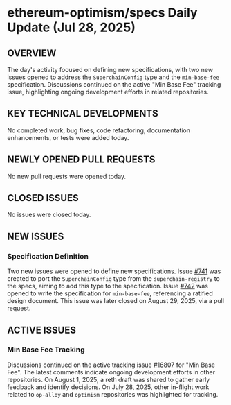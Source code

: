 # ethereum-optimism/specs Daily Update (Jul 28, 2025)
## OVERVIEW 
The day's activity focused on defining new specifications, with two new issues opened to address the `SuperchainConfig` type and the `min-base-fee` specification. Discussions continued on the active "Min Base Fee" tracking issue, highlighting ongoing development efforts in related repositories.

## KEY TECHNICAL DEVELOPMENTS
No completed work, bug fixes, code refactoring, documentation enhancements, or tests were added today.

## NEWLY OPENED PULL REQUESTS
No new pull requests were opened today.

## CLOSED ISSUES
No issues were closed today.

## NEW ISSUES
### Specification Definition
Two new issues were opened to define new specifications. Issue [#741](https://github.com/ethereum-optimism/specs/issues/741) was created to port the `SuperchainConfig` type from the `superchain-registry` to the specs, aiming to add this type to the specification. Issue [#742](https://github.com/ethereum-optimism/specs/issues/742) was opened to write the specification for `min-base-fee`, referencing a ratified design document. This issue was later closed on August 29, 2025, via a pull request.

## ACTIVE ISSUES
### Min Base Fee Tracking
Discussions continued on the active tracking issue [#16807](https://github.com/ethereum-optimism/specs/issues/16807) for "Min Base Fee". The latest comments indicate ongoing development efforts in other repositories. On August 1, 2025, a reth draft was shared to gather early feedback and identify decisions. On July 28, 2025, other in-flight work related to `op-alloy` and `optimism` repositories was highlighted for tracking.